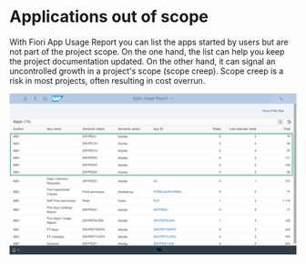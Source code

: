 # Applications out of scope

With Fiori App Usage Report you can list the apps started by users but are not part of the project scope. On the one hand, the list can help you keep the project documentation updated. On the other hand, it can signal an uncontrolled growth in a project's scope (scope creep). Scope creep is a risk in most projects, often resulting in cost overrun. 

[![](res/out-of-scope.png)](res/out-of-scope.png)
